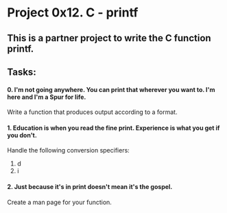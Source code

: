 # Project 0x12. C - printf

## This is a partner project to write the C function printf.

## Tasks:

#### 0. I'm not going anywhere. You can print that wherever you want to. I'm here and I'm a Spur for life.
Write a function that produces output according to a format.

#### 1. Education is when you read the fine print. Experience is what you get if you don't.
Handle the following conversion specifiers:
1. d
2. i

#### 2. Just because it's in print doesn't mean it's the gospel.
Create a man page for your function.


